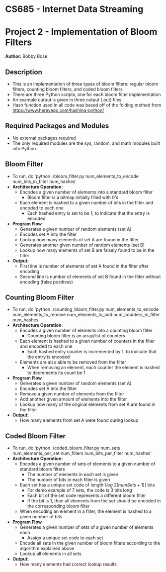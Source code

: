 # CS685 - Internet Data Streaming 
# Project 2 - Implementation of Bloom Filters
**Author:** Bobby Bose

## Description
- This is an implementation of three types of bloom filters: regular bloom filters, counting bloom filters, and coded bloom filters
- There are three Python scripts, one for each bloom filter implementation
- An example output is given in three output (.out) files
- Hash function used in all code was based off of the folding method from https://www.herevego.com/hashing-python/

## Required Packages and Modules
- No external packages required 
- The only required modules are the sys, random, and math modules built into Python

## Bloom Filter
- To run, do 'python ./bloom_filter.py num_elements_to_encode num_bits_in_filter num_hashes'
- **Architecture Operation:**
    - Encodes a given number of elements into a standard bloom filter
        - Bloom filter is a bitmap initially filled with 0's
    - Each element is hashed to a given number of bits in the filter and encoded to each one
        - Each hashed entry is set to be 1, to indicate that the entry is encoded
- **Program Flow**
    - Generates a given number of random elements (set A)
    - Encodes set A into the filter
    - Lookup how many elements of set A are found in the filter
    - Generates another given number of random elements (set B)
    - Lookup how many elements of set B are falsely found to be in the filter
- **Output:**
    - First line is number of elements of set A found in the filter after encoding
    - Second line is number of elements of set B found in the filter without encoding (false positives)

## Counting Bloom Filter
- To run, do 'python ./counting_bloom_filter.py num_elements_to_encode num_elements_to_remove num_elements_to_add num_counters_in_filter num_hashes'
- **Architecture Operation:**
    - Encodes a given number of elements into a counting bloom filter
        - Counting bloom filter is an array/list of counters
    - Each element is hashed to a given number of counters in the filter and encoded to each one
        - Each hashed entry counter is incremented by 1, to indicate that the entry is encoded
    - Elements are also able to be removed from the filter
        - When removing an element, each counter the element is hashed to decrements its count be 1
- **Program Flow**
    - Generates a given number of random elements (set A)
    - Encodes set A into the filter
    - Remove a given number of elements from the filter
    - Add another given amount of elements into the filter
    - Lookup how many of the original elements from set A are found in the filter
- **Output:**
    - How many elements from set A were found during lookup


## Coded Bloom Filter
- To run, do 'python ./coded_bloom_filter.py num_sets num_elements_per_set num_filters num_bits_per_filter num_hashes'
- **Architecture Operation:**
    - Encodes a given number of sets of elements to a given number of standard bloom filters
        - The number of elements in each set is given
        - The number of bits in each filter is given
    - Each set has a unique set code of length $\lceil log~2(numSets+1)\rceil$ bits
        - For demo example of 7 sets, the code is 3 bits long
        - Each bit of the set code represents a different bloom filter
        - If the bit is 1, then all elements from the set should be encoded in the corresponding bloom filter
    - When encoding an element in a filter, the element is hashed to a given number of bits
- **Program Flow**
    - Generates a given number of sets of a given number of elements each
        - Assign a unique set code to each set
    - Encode all sets in the given number of bloom filters according to the algorithm explained above
    - Lookup all elements in all sets
- **Output:**
    - How many elements had correct lookup results

